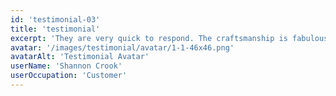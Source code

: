 ```yaml
---
id: 'testimonial-03'
title: 'testimonial'
excerpt: 'They are very quick to respond. The craftsmanship is fabulous. I had a new door installed in less than 2 weeks. I would highly recommend their services.'
avatar: '/images/testimonial/avatar/1-1-46x46.png'
avatarAlt: 'Testimonial Avatar'
userName: 'Shannon Crook'
userOccupation: 'Customer'
---
```

